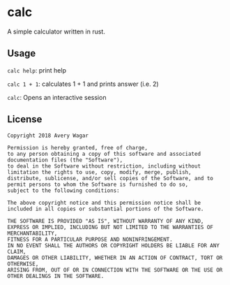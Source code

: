 # calc
A simple calculator written in rust.

## Usage
`calc help`: print help

`calc 1 + 1`: calculates 1 + 1 and prints answer (i.e. 2)

`calc`: Opens an interactive session

## License
```
Copyright 2018 Avery Wagar

Permission is hereby granted, free of charge, 
to any person obtaining a copy of this software and associated documentation files (the "Software"),
to deal in the Software without restriction, including without limitation the rights to use, copy, modify, merge, publish, 
distribute, sublicense, and/or sell copies of the Software, and to permit persons to whom the Software is furnished to do so,
subject to the following conditions:

The above copyright notice and this permission notice shall be included in all copies or substantial portions of the Software.

THE SOFTWARE IS PROVIDED "AS IS", WITHOUT WARRANTY OF ANY KIND, 
EXPRESS OR IMPLIED, INCLUDING BUT NOT LIMITED TO THE WARRANTIES OF MERCHANTABILITY,
FITNESS FOR A PARTICULAR PURPOSE AND NONINFRINGEMENT. 
IN NO EVENT SHALL THE AUTHORS OR COPYRIGHT HOLDERS BE LIABLE FOR ANY CLAIM,
DAMAGES OR OTHER LIABILITY, WHETHER IN AN ACTION OF CONTRACT, TORT OR OTHERWISE,
ARISING FROM, OUT OF OR IN CONNECTION WITH THE SOFTWARE OR THE USE OR OTHER DEALINGS IN THE SOFTWARE.
```
